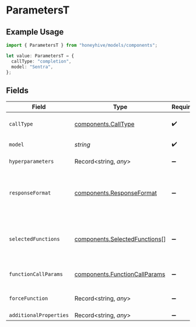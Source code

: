 # ParametersT

## Example Usage

```typescript
import { ParametersT } from "honeyhive/models/components";

let value: ParametersT = {
  callType: "completion",
  model: "Sentra",
};
```

## Fields

| Field                                                                                | Type                                                                                 | Required                                                                             | Description                                                                          |
| ------------------------------------------------------------------------------------ | ------------------------------------------------------------------------------------ | ------------------------------------------------------------------------------------ | ------------------------------------------------------------------------------------ |
| `callType`                                                                           | [components.CallType](../../models/components/calltype.md)                           | :heavy_check_mark:                                                                   | Type of API calling - "chat" or "completion"                                         |
| `model`                                                                              | *string*                                                                             | :heavy_check_mark:                                                                   | Model unique name                                                                    |
| `hyperparameters`                                                                    | Record<string, *any*>                                                                | :heavy_minus_sign:                                                                   | Model-specific hyperparameters                                                       |
| `responseFormat`                                                                     | [components.ResponseFormat](../../models/components/responseformat.md)               | :heavy_minus_sign:                                                                   | Response format for the model with the key "type" and value "text" or "json_object"  |
| `selectedFunctions`                                                                  | [components.SelectedFunctions](../../models/components/selectedfunctions.md)[]       | :heavy_minus_sign:                                                                   | List of functions to be called by the model, refer to OpenAI schema for more details |
| `functionCallParams`                                                                 | [components.FunctionCallParams](../../models/components/functioncallparams.md)       | :heavy_minus_sign:                                                                   | Function calling mode - "none", "auto" or "force"                                    |
| `forceFunction`                                                                      | Record<string, *any*>                                                                | :heavy_minus_sign:                                                                   | Force function-specific parameters                                                   |
| `additionalProperties`                                                               | Record<string, *any*>                                                                | :heavy_minus_sign:                                                                   | N/A                                                                                  |